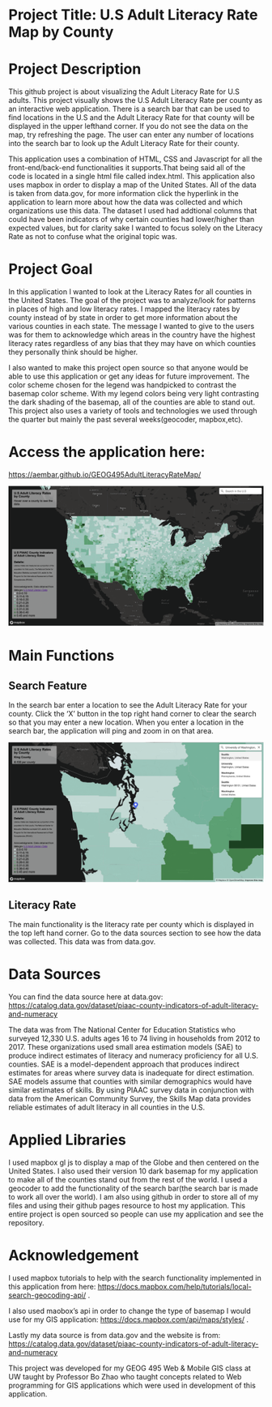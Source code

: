 # Project Title: U.S Adult Literacy Rate Map by County

# Project Description 
This github project is about visualizing the Adult Literacy Rate for U.S adults. This project visually shows the U.S Adult Literacy Rate per county as an interactive web application. There is a search bar that can be used to find locations in the U.S and the Adult Literacy Rate for that county will be displayed in the upper lefthand corner. If you do not see the data on the map, try refreshing the page. The user can enter any number of locations into the search bar to look up the Adult Literacy Rate for their county. 

This application uses a combination of HTML, CSS and Javascript for all the front-end/back-end functionalities it supports.That being said all of the code is located in a single html file called index.html. This application also uses mapbox in order to display a map of the United States. All of the data is taken from data.gov, for more information click the hyperlink in the application to learn more about how the data was collected and which organizations use this data. The dataset I used had addtional columns that could have been indicators of why certain counties had lower/higher than expected values, but for clarity sake I wanted to focus solely on the Literacy Rate as not to confuse what the original topic was.


# Project Goal
In this application I wanted to look at the Literacy Rates for all counties in the United States. The goal of the project was to analyze/look for patterns in places of high and low literacy rates. I mapped the literacy rates by county instead of by state in order to get more information about the various counties in each state. The message I wanted to give to the users was for them to acknowledge which areas in the country have the highest literacy rates regardless of any bias that they may have on which counties they personally think should be higher.

I also wanted to make this project open source so that anyone would be able to use this application or get any ideas for future improvement. The color scheme chosen for the legend was handpicked to contrast the basemap color scheme. With my legend colors being very light contrasting the dark shading of the basemap, all of the counties are able to stand out. This project also uses a variety of tools and technologies we used through the quarter but mainly the past several weeks(geocoder, mapbox,etc).  

# Access the application here: 
https://aembar.github.io/GEOG495AdultLiteracyRateMap/

![](https://github.com/aembar/GEOG495AdultLiteracyRateMap/blob/main/imgs/firstss.png)


# Main Functions 

## Search Feature 

In the search bar enter a location to see the Adult Literacy Rate for your county. Click the ‘X’ button in the top right hand corner to clear the search so that you may enter a new location. When you enter a location in the search bar, the application will ping and zoom in on that area. 

![](https://github.com/aembar/GEOG495AdultLiteracyRateMap/blob/main/imgs/secondss.png)

## Literacy Rate

The main functionality is the literacy rate per county which is displayed in the top left hand corner. Go to the data sources section to see how the data was collected. This data was from data.gov. 

# Data Sources 

You can find the data source here at data.gov: https://catalog.data.gov/dataset/piaac-county-indicators-of-adult-literacy-and-numeracy  

The data was from The National Center for Education Statistics who surveyed 12,330 U.S. adults ages 16 to 74 living in households from 2012 to 2017. These organizations used small area estimation models (SAE) to produce indirect estimates of literacy and numeracy proficiency for all U.S. counties. SAE is a model-dependent approach that produces indirect estimates for areas where survey data is inadequate for direct estimation. SAE models assume that counties with similar demographics would have similar estimates of skills. By using PIAAC survey data in conjunction with data from the American Community Survey, the Skills Map data provides reliable estimates of adult literacy in all counties in the U.S. 


# Applied Libraries 

I used mapbox gl js to display a map of the Globe and then centered on the United States. I also used their version 10 dark basemap for my application to make all of the counties stand out from the rest of the world. I used a geocoder to add the functionality of the search bar(the search bar is made to work all over the world). I am also using github in order to store all of my files and using their github pages resource to host my application. This entire project is open sourced so people can use my application and see the repository. 

# Acknowledgement 

I used mapbox tutorials to help with the search functionality implemented in this application from here: https://docs.mapbox.com/help/tutorials/local-search-geocoding-api/ . 

I also used maobox’s api in order to change the type of basemap I would use for my GIS application: https://docs.mapbox.com/api/maps/styles/ . 

Lastly my data source is from data.gov and the website is from: https://catalog.data.gov/dataset/piaac-county-indicators-of-adult-literacy-and-numeracy 

This project was developed for my GEOG 495 Web & Mobile GIS class at UW taught by Professor Bo Zhao who taught concepts related to Web programming for GIS applications which were used in development of this application. 

